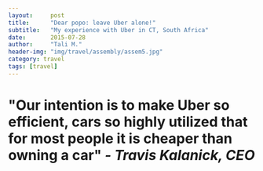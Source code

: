 ```yaml
---
layout:     post
title:      "Dear popo: leave Uber alone!"
subtitle:   "My experience with Uber in CT, South Africa"
date:       2015-07-28
author:     "Tali M."
header-img: "img/travel/assembly/assem5.jpg"
category: travel
tags: [travel]
---
```

<h1>"Our intention is to make Uber so efficient, cars so highly utilized that for most people it is cheaper than owning a car"<i> - Travis Kalanick, CEO</i></h1>
